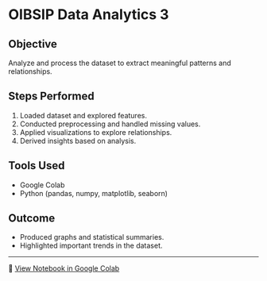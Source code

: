 # OIBSIP Data Analytics 3

##  Objective
Analyze and process the dataset to extract meaningful patterns and relationships.

##  Steps Performed
1. Loaded dataset and explored features.
2. Conducted preprocessing and handled missing values.
3. Applied visualizations to explore relationships.
4. Derived insights based on analysis.

##  Tools Used
- Google Colab
- Python (pandas, numpy, matplotlib, seaborn)

##  Outcome
- Produced graphs and statistical summaries.
- Highlighted important trends in the dataset.

---

🔗 [View Notebook in Google Colab](https://colab.research.google.com/drive/1uhwrxM9AotXZx0T51v0q9lW76MIAKIBY)
